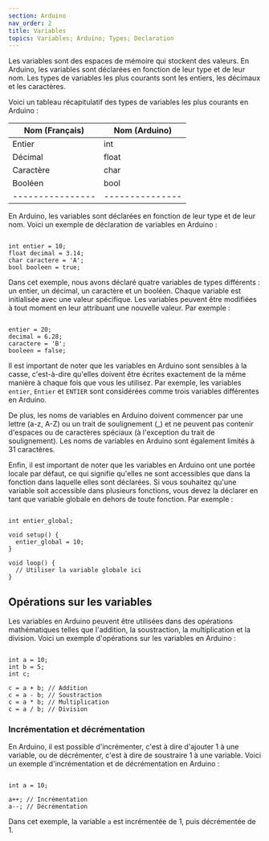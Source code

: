 ```yaml
---
section: Arduino
nav_order: 2
title: Variables
topics: Variables; Arduino; Types; Declaration
---
```


Les variables sont des espaces de mémoire qui stockent des valeurs. En Arduino, les variables sont déclarées en fonction de leur type et de leur nom. Les types de variables les plus courants sont les entiers, les décimaux et les caractères.

Voici un tableau récapitulatif des types de variables les plus courants en Arduino :

| Nom (Français) | Nom (Arduino) |
|----------------|---------------|
| Entier         | int           |
| Décimal        | float         |
| Caractère      | char          |
| Booléen        | bool          |
|----------------|---------------|

En Arduino, les variables sont déclarées en fonction de leur type et de leur nom. Voici un exemple de déclaration de variables en Arduino :

<pre><code class="language-cpp">
int entier = 10;
float decimal = 3.14;
char caractere = 'A';
bool booleen = true;
</code></pre>

Dans cet exemple, nous avons déclaré quatre variables de types différents : un entier, un décimal, un caractère et un booléen. Chaque variable est initialisée avec une valeur spécifique. Les variables peuvent être modifiées à tout moment en leur attribuant une nouvelle valeur. Par exemple :

<pre><code class="language-cpp">
entier = 20;
decimal = 6.28;
caractere = 'B';
booleen = false;
</code></pre>

Il est important de noter que les variables en Arduino sont sensibles à la casse, c'est-à-dire qu'elles doivent être écrites exactement de la même manière à chaque fois que vous les utilisez. Par exemple, les variables `entier`, `Entier` et `ENTIER` sont considérées comme trois variables différentes en Arduino.

De plus, les noms de variables en Arduino doivent commencer par une lettre (a-z, A-Z) ou un trait de soulignement (_) et ne peuvent pas contenir d'espaces ou de caractères spéciaux (à l'exception du trait de soulignement). Les noms de variables en Arduino sont également limités à 31 caractères.

Enfin, il est important de noter que les variables en Arduino ont une portée locale par défaut, ce qui signifie qu'elles ne sont accessibles que dans la fonction dans laquelle elles sont déclarées. Si vous souhaitez qu'une variable soit accessible dans plusieurs fonctions, vous devez la déclarer en tant que variable globale en dehors de toute fonction. Par exemple :

<pre><code class="language-cpp">
int entier_global;

void setup() {
  entier_global = 10;
}

void loop() {
  // Utiliser la variable globale ici
}
</code></pre>

## Opérations sur les variables

Les variables en Arduino peuvent être utilisées dans des opérations mathématiques telles que l'addition, la soustraction, la multiplication et la division. Voici un exemple d'opérations sur les variables en Arduino :

<pre><code class="language-cpp">
int a = 10;
int b = 5;
int c;

c = a + b; // Addition
c = a - b; // Soustraction
c = a * b; // Multiplication
c = a / b; // Division
</code></pre>

### Incrémentation et décrémentation

En Arduino, il est possible d'incrémenter, c'est à dire d'ajouter 1 à une variable, ou de décrémenter, c'est à dire de soustraire 1 à une variable. Voici un exemple d'incrémentation et de décrémentation en Arduino :

<pre><code class="language-cpp">
int a = 10;

a++; // Incrémentation
a--; // Décrémentation
</code></pre>

Dans cet exemple, la variable `a` est incrémentée de 1, puis décrémentée de 1.
